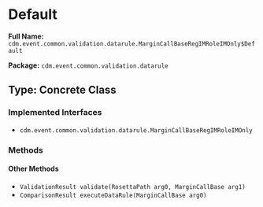 # Default

**Full Name:** `cdm.event.common.validation.datarule.MarginCallBaseRegIMRoleIMOnly$Default`

**Package:** `cdm.event.common.validation.datarule`

## Type: Concrete Class

### Implemented Interfaces

- `cdm.event.common.validation.datarule.MarginCallBaseRegIMRoleIMOnly`

### Methods

#### Other Methods

- `ValidationResult validate(RosettaPath arg0, MarginCallBase arg1)`
- `ComparisonResult executeDataRule(MarginCallBase arg0)`

